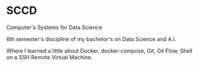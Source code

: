 # SCCD

Computer's Systems for Data Science

6th semester's discipline of my bachelor's on Data Science and A.I.

Where I learned a little about Docker, docker-compose, Git, Git Flow, Shell on a SSH Remote Virtual Machine.
